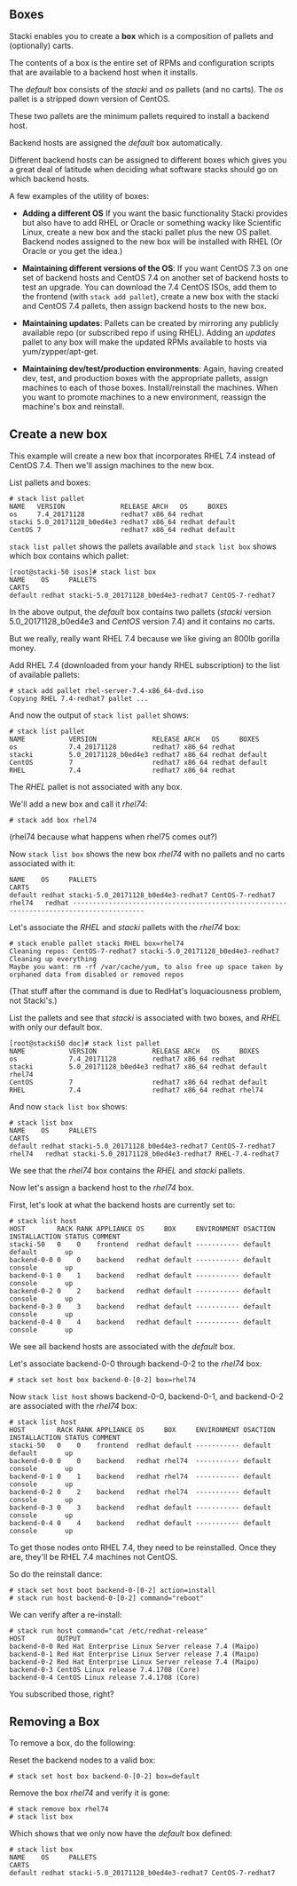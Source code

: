 ## Boxes

Stacki enables you to create a **box** which is a composition of pallets
and (optionally) carts.

The contents of a box is the entire set of RPMs and configuration scripts that are available to a backend host when it installs.

The _default_ box consists of the _stacki_ and _os_ pallets (and no carts).
The _os_ pallet is a stripped down version of CentOS.

These two pallets are the minimum pallets required to install a backend host.

Backend hosts are assigned the _default_ box automatically.

Different backend hosts can be assigned to different boxes which gives you
a great deal of latitude when deciding what software stacks should go on which backend hosts.

A few examples of the utility of boxes:

* **Adding a different OS**
  If you want the basic functionality Stacki provides but also have to add RHEL or Oracle or something wacky like Scientific Linux, create a new box and the stacki pallet plus the new OS pallet. Backend nodes assigned to the new box will be installed with RHEL (Or Oracle or you get the idea.)

* **Maintaining different versions of the OS**:
  If you want CentOS 7.3 on one set of backend hosts and CentOS 7.4 on another set of backend hosts to test an upgrade.
  You can download the 7.4 CentOS ISOs, add them to the frontend (with `stack add pallet`), create a new box with the stacki and CentOS 7.4 pallets, then assign
  backend hosts to the new box.

* **Maintaining updates**:
  Pallets can be created by mirroring any publicly available repo (or
  subscribed repo if using RHEL).
  Adding an _updates_ pallet to any box will make the updated RPMs available
  to hosts via yum/zypper/apt-get.

* **Maintaining dev/test/production environments**:
  Again, having created dev, test,
  and production boxes with the appropriate pallets,
  assign machines to each of those boxes.
  Install/reinstall the machines.
  When you want to promote machines to a new environment,
  reassign the machine's box and reinstall.

## Create a new box

This example will create a new box that incorporates RHEL 7.4 instead of
CentOS 7.4.
Then we'll assign machines to the new box.

List pallets and boxes:

```
# stack list pallet
NAME   VERSION              RELEASE ARCH   OS     BOXES
os     7.4_20171128         redhat7 x86_64 redhat
stacki 5.0_20171128_b0ed4e3 redhat7 x86_64 redhat default
CentOS 7                    redhat7 x86_64 redhat default
```

`stack list pallet` shows the pallets available and `stack list box` shows which box contains which pallet:

```
[root@stacki-50 isos]# stack list box
NAME    OS     PALLETS                                              CARTS
default redhat stacki-5.0_20171128_b0ed4e3-redhat7 CentOS-7-redhat7
```


In the above output, the _default_ box contains two pallets (_stacki_
version 5.0_20171128_b0ed4e3 and _CentOS_ version 7.4) and it contains no
carts.

But we really, really want RHEL 7.4 because we like giving an 800lb gorilla money.

Add RHEL 7.4 (downloaded from your handy RHEL subscription) to the list of available pallets:

```
# stack add pallet rhel-server-7.4-x86_64-dvd.iso
Copying RHEL 7.4-redhat7 pallet ...
```

And now the output of `stack list pallet` shows:

```
# stack list pallet
NAME           VERSION              RELEASE ARCH   OS     BOXES
os             7.4_20171128         redhat7 x86_64 redhat
stacki         5.0_20171128_b0ed4e3 redhat7 x86_64 redhat default
CentOS         7                    redhat7 x86_64 redhat default
RHEL           7.4                  redhat7 x86_64 redhat
```

The _RHEL_ pallet is not associated with any box.

We'll add a new box and call it _rhel74_:

```
# stack add box rhel74
```
(rhel74 because what happens when rhel75 comes out?)

Now `stack list box` shows the new box _rhel74_ with no pallets and no carts
associated with it:

```
NAME    OS     PALLETS                                                CARTS
default redhat stacki-5.0_20171128_b0ed4e3-redhat7 CentOS-7-redhat7
rhel74   redhat ----------------------------------------------------------------------------------------
```

Let's associate the _RHEL_ and _stacki_ pallets with the _rhel74_ box:

```
# stack enable pallet stacki RHEL box=rhel74
Cleaning repos: CentOS-7-redhat7 stacki-5.0_20171128_b0ed4e3-redhat7
Cleaning up everything
Maybe you want: rm -rf /var/cache/yum, to also free up space taken by orphaned data from disabled or removed repos
```
(That stuff after the command is due to RedHat's loquaciousness problem, not Stacki's.)

List the pallets and see that _stacki_ is associated with two boxes, and _RHEL_ with only our default box.

```
[root@stacki50 doc]# stack list pallet
NAME           VERSION              RELEASE ARCH   OS     BOXES
os             7.4_20171128         redhat7 x86_64 redhat
stacki         5.0_20171128_b0ed4e3 redhat7 x86_64 redhat default rhel74
CentOS         7                    redhat7 x86_64 redhat default
RHEL           7.4                  redhat7 x86_64 redhat rhel74
```

And now `stack list box` shows:

```
# stack list box
NAME    OS     PALLETS                                              CARTS
default redhat stacki-5.0_20171128_b0ed4e3-redhat7 CentOS-7-redhat7
rhel74   redhat stacki-5.0_20171128_b0ed4e3-redhat7 RHEL-7.4-redhat7
```

We see that the _rhel74_ box contains the _RHEL_ and _stacki_ pallets.

Now let's assign a backend host to the _rhel74_ box.


First, let's look at what the backend hosts are currently set to:

```
# stack list host
HOST        RACK RANK APPLIANCE OS     BOX     ENVIRONMENT OSACTION INSTALLACTION STATUS COMMENT
stacki-50   0    0    frontend  redhat default ----------- default  default       up
backend-0-0 0    0    backend   redhat default ----------- default  console       up
backend-0-1 0    1    backend   redhat default ----------- default  console       up
backend-0-2 0    2    backend   redhat default ----------- default  console       up
backend-0-3 0    3    backend   redhat default ----------- default  console       up
backend-0-4 0    4    backend   redhat default ----------- default  console       up
```

We see all backend hosts are associated with the _default_ box.

Let's associate backend-0-0 through backend-0-2 to the _rhel74_ box:

```
# stack set host box backend-0-[0-2] box=rhel74
```

Now `stack list host` shows backend-0-0, backend-0-1, and backend-0-2 are associated with the _rhel74_ box:

```
# stack list host
HOST        RACK RANK APPLIANCE OS     BOX     ENVIRONMENT OSACTION INSTALLACTION STATUS COMMENT
stacki-50   0    0    frontend  redhat default ----------- default  default       up
backend-0-0 0    0    backend   redhat rhel74  ----------- default  console       up
backend-0-1 0    1    backend   redhat rhel74  ----------- default  console       up
backend-0-2 0    2    backend   redhat rhel74  ----------- default  console       up
backend-0-3 0    3    backend   redhat default ----------- default  console       up
backend-0-4 0    4    backend   redhat default ----------- default  console       up
```

To get those nodes onto RHEL 7.4, they need to be reinstalled. Once they are, they'll be RHEL 7.4 machines not CentOS.

So do the reinstall dance:

```
# stack set host boot backend-0-[0-2] action=install
# stack run host backend-0-[0-2] command="reboot"
```

We can verify after a re-install:

```
# stack run host command="cat /etc/redhat-release"
HOST        OUTPUT
backend-0-0 Red Hat Enterprise Linux Server release 7.4 (Maipo)
backend-0-1 Red Hat Enterprise Linux Server release 7.4 (Maipo)
backend-0-2 Red Hat Enterprise Linux Server release 7.4 (Maipo)
backend-0-3 CentOS Linux release 7.4.1708 (Core)
backend-0-4 CentOS Linux release 7.4.1708 (Core)
```

You subscribed those, right?

## Removing a Box

To remove a box, do the following:

Reset the backend nodes to a valid box:

```
# stack set host box backend-0-[0-2] box=default
```

Remove the box _rhel74_ and verify it is gone:

```
# stack remove box rhel74
# stack list box
```

Which shows that we only now have the _default_ box defined:

```
# stack list box
NAME    OS     PALLETS                                              CARTS
default redhat stacki-5.0_20171128_b0ed4e3-redhat7 CentOS-7-redhat7
```
